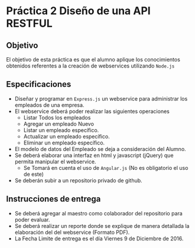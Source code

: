 # Práctica 2 Diseño de una API RESTFUL

## Objetivo
El objetivo de esta práctica es que el alumno aplique los conocimientos obtenidos referentes a la creación de webservices utilizando `Node.js`

## Especificaciones
- Diseñar y programar en `Express.js` un webservice para administrar los empleados de una empresa.
- El webservice deberá poder realizar las siguientes operaciones
  - Listar Todos los empleados
  - Agregar un empleado Nuevo
  - Listar un empleado específico.
  - Actualizar un empleado específico.
  - Eliminar un empleado específico. 
- El modelo de  datos del Empleado se deja a consideración del Alumno.
- Se deberá elaborar una interfaz en html y javascript (jQuery) que permita manipular el webservice.
  - Se Tomará en cuenta el uso de `Angular.js` (No es obligatorio el uso de este)
- Se deberán subir a un repositorio privado de github.

## Instrucciones de entrega
- Se deberá agregar al maestro como colaborador del repositorio para poder evaluar.
- Se deberá realizar un reporte donde se explique de manera detallada la elaboración del del webservice (Formato PDF).
- La Fecha Limite de entrega es el día Viernes 9 de Diciembre de 2016.
